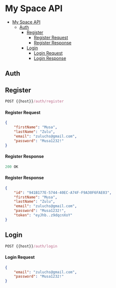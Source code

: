 # My Space API

- [My Space API](#my-space-api)
    - [Auth](#auth)
        - [Register](#register)
            - [Register Request](#register-request)
            - [Register Response](#register-response)
        - [Login](#login)
            - [Login Request](#login-request)
            - [Login Response](#login-response)

## Auth

## Register

```js
POST {{host}}/auth/register
```

#### Register Request

```json
{
    "firstName": "Musa",
    "lastName": "Zulu",
    "email": "zuluchs@gmail.com",
    "password": "Musa1232!"
}
```

#### Register Response

```js
200 OK
```

#### Register Response

```json
{
    "id": "941B177E-5744-40EC-A74F-F9A30F6FAE03",
    "firstName": "Musa",
    "lastName": "Zulu",
    "email": "zuluchs@gmail.com",
    "password": "Musa1232!",
    "token": "eyJhb..z9dqcnXoY"
}
```

## Login

```js
POST {{host}}/auth/login
```

#### Login Request

```json
{
    "email": "zuluchs@gmail.com",
    "password": "Musa1232!"
}
```